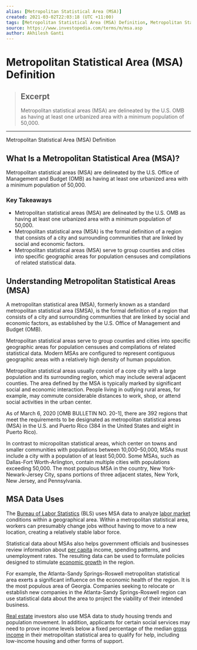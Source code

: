 ```yaml
---
alias: [Metropolitan Statistical Area (MSA)]
created: 2021-03-02T22:03:18 (UTC +11:00)
tags: [Metropolitan Statistical Area (MSA) Definition, Metropolitan Statistical Area (MSA) Definition]
source: https://www.investopedia.com/terms/m/msa.asp
author: Akhilesh Ganti
---
```


# Metropolitan Statistical Area (MSA) Definition

> ## Excerpt
> Metropolitan statistical areas (MSA) are delineated by the U.S. OMB as having at least one urbanized area with a minimum population of 50,000.

---

Metropolitan Statistical Area (MSA) Definition
## What Is a Metropolitan Statistical Area (MSA)?

Metropolitan statistical areas (MSA) are delineated by the U.S. Office of Management and Budget (OMB) as having at least one urbanized area with a minimum population of 50,000.

### Key Takeaways

-   Metropolitan statistical areas (MSA) are delineated by the U.S. OMB as having at least one urbanized area with a minimum population of 50,000.
-   Metropolitan statistical area (MSA) is the formal definition of a region that consists of a city and surrounding communities that are linked by social and economic factors.
-   Metropolitan statistical areas (MSA) serve to group counties and cities into specific geographic areas for population censuses and compilations of related statistical data.

## Understanding Metropolitan Statistical Areas (MSA)

A metropolitan statistical area (MSA), formerly known as a standard metropolitan statistical area (SMSA), is the formal definition of a region that consists of a city and surrounding communities that are linked by social and economic factors, as established by the U.S. Office of Management and Budget (OMB).

Metropolitan statistical areas serve to group counties and cities into specific geographic areas for population censuses and compilations of related statistical data. Modern MSAs are configured to represent contiguous geographic areas with a relatively high density of human population.

Metropolitan statistical areas usually consist of a core city with a large population and its surrounding region, which may include several adjacent counties. The area defined by the MSA is typically marked by significant social and economic interaction. People living in outlying rural areas, for example, may commute considerable distances to work, shop, or attend social activities in the urban center.

As of March 6, 2020 \[OMB BULLETIN NO. 20-1\], there are 392 regions that meet the requirements to be designated as metropolitan statistical areas (MSA) in the U.S. and Puerto Rico (384 in the United States and eight in Puerto Rico).

In contrast to micropolitan statistical areas, which center on towns and smaller communities with populations between 10,000–50,000, MSAs must include a city with a population of at least 50,000. Some MSAs, such as Dallas-Fort Worth-Arlington, contain multiple cities with populations exceeding 50,000. The most populous MSA in the country, New York-Newark-Jersey City, spans portions of three adjacent states, New York, New Jersey, and Pennsylvania.

## MSA Data Uses

The [Bureau of Labor Statistics](https://www.investopedia.com/terms/b/bls.asp) (BLS) uses MSA data to analyze [labor market](https://www.investopedia.com/terms/l/labor-market.asp) conditions within a geographical area. Within a metropolitan statistical area, workers can presumably change jobs without having to move to a new location, creating a relatively stable labor force.

Statistical data about MSAs also helps government officials and businesses review information about [per capita](https://www.investopedia.com/terms/p/percapita.asp) income, spending patterns, and unemployment rates. The resulting data can be used to formulate policies designed to stimulate [economic growth](https://www.investopedia.com/terms/e/economicgrowth.asp) in the region.

For example, the Atlanta-Sandy Springs-Roswell metropolitan statistical area exerts a significant influence on the economic health of the region. It is the most populous area of Georgia. Companies seeking to relocate or establish new companies in the Atlanta-Sandy Springs-Roswell region can use statistical data about the area to project the viability of their intended business.

[Real estate](https://www.investopedia.com/terms/r/realestate.asp) investors also use MSA data to study housing trends and population movement. In addition, applicants for certain social services may need to prove income levels below a fixed percentage of the median [gross income](https://www.investopedia.com/terms/g/grossincome.asp) in their metropolitan statistical area to qualify for help, including low-income housing and other forms of support.
